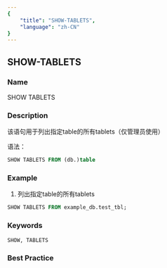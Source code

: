 ```yaml
---
{
    "title": "SHOW-TABLETS",
    "language": "zh-CN"
}
---
```


<!--
Licensed to the Apache Software Foundation (ASF) under one
or more contributor license agreements.  See the NOTICE file
distributed with this work for additional information
regarding copyright ownership.  The ASF licenses this file
to you under the Apache License, Version 2.0 (the
"License"); you may not use this file except in compliance
with the License.  You may obtain a copy of the License at

  http://www.apache.org/licenses/LICENSE-2.0

Unless required by applicable law or agreed to in writing,
software distributed under the License is distributed on an
"AS IS" BASIS, WITHOUT WARRANTIES OR CONDITIONS OF ANY
KIND, either express or implied.  See the License for the
specific language governing permissions and limitations
under the License.
-->

## SHOW-TABLETS

### Name

SHOW TABLETS

### Description

该语句用于列出指定table的所有tablets（仅管理员使用）

语法：

```sql
SHOW TABLETS FROM (db.)table
```

### Example

1.  列出指定table的所有tablets

   ```sql
   SHOW TABLETS FROM example_db.test_tbl;
   ```

### Keywords

    SHOW, TABLETS

### Best Practice

